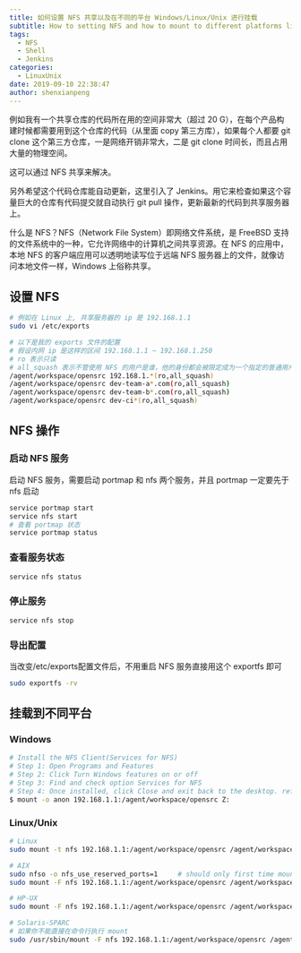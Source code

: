 ```yaml
---
title: 如何设置 NFS 共享以及在不同的平台 Windows/Linux/Unix 进行挂载
subtitle: How to setting NFS and how to mount to different platforms like Windows, Linux, Unix.
tags:
  - NFS
  - Shell
  - Jenkins
categories:
  - LinuxUnix
date: 2019-09-10 22:38:47
author: shenxianpeng
---
```


例如我有一个共享仓库的代码所在用的空间非常大（超过 20 G），在每个产品构建时候都需要用到这个仓库的代码（从里面 copy 第三方库），如果每个人都要 git clone 这个第三方仓库，一是网络开销非常大，二是 git clone 时间长，而且占用大量的物理空间。

这可以通过 NFS 共享来解决。

另外希望这个代码仓库能自动更新，这里引入了 Jenkins。用它来检查如果这个容量巨大的仓库有代码提交就自动执行 git pull 操作，更新最新的代码到共享服务器上。

<!-- more -->

什么是 NFS？NFS（Network File System）即网络文件系统，是 FreeBSD 支持的文件系统中的一种，它允许网络中的计算机之间共享资源。在 NFS 的应用中，本地 NFS 的客户端应用可以透明地读写位于远端 NFS 服务器上的文件，就像访问本地文件一样，Windows 上俗称共享。

## 设置 NFS 

```bash
# 例如在 Linux 上, 共享服务器的 ip 是 192.168.1.1
sudo vi /etc/exports

# 以下是我的 exports 文件的配置
# 假设内网 ip 是这样的区间 192.168.1.1 ~ 192.168.1.250
# ro 表示只读
# all_squash 表示不管使用 NFS 的用户是谁，他的身份都会被限定成为一个指定的普通用户身份(nfsnobody)
/agent/workspace/opensrc 192.168.1.*(ro,all_squash)
/agent/workspace/opensrc dev-team-a*.com(ro,all_squash)
/agent/workspace/opensrc dev-team-b*.com(ro,all_squash)
/agent/workspace/opensrc dev-ci*(ro,all_squash)
```

## NFS 操作

### 启动 NFS 服务

启动 NFS 服务，需要启动 portmap 和 nfs 两个服务，并且 portmap 一定要先于 nfs 启动


```bash
service portmap start
service nfs start
# 查看 portmap 状态
service portmap status
```

### 查看服务状态

```bash
service nfs status
```

### 停止服务

```bash
service nfs stop
```

### 导出配置

当改变/etc/exports配置文件后，不用重启 NFS 服务直接用这个 exportfs 即可

```bash
sudo exportfs -rv
```

## 挂载到不同平台

### Windows

```bash
# Install the NFS Client(Services for NFS)
# Step 1: Open Programs and Features
# Step 2: Click Turn Windows features on or off
# Step 3: Find and check option Services for NFS
# Step 4: Once installed, click Close and exit back to the desktop. refer to https://graspingtech.com/mount-nfs-share-windows-10/
$ mount -o anon 192.168.1.1:/agent/workspace/opensrc Z:
```

### Linux/Unix
```bash
# Linux
sudo mount -t nfs 192.168.1.1:/agent/workspace/opensrc /agent/workspace/opensrc

# AIX
sudo nfso -o nfs_use_reserved_ports=1     # should only first time mount need to run this command
sudo mount -F nfs 192.168.1.1:/agent/workspace/opensrc /agent/workspace/opensrc

# HP-UX
sudo mount -F nfs 192.168.1.1:/agent/workspace/opensrc /agent/workspace/opensrc

# Solaris-SPARC
# 如果你不能直接在命令行执行 mount
sudo /usr/sbin/mount -F nfs 192.168.1.1:/agent/workspace/opensrc /agent/workspace/opensrc
```
